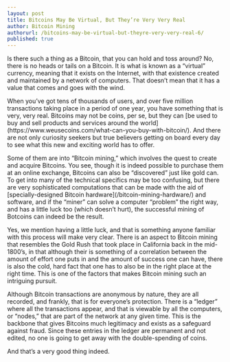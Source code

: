 ```yaml
---
layout: post
title: Bitcoins May Be Virtual, But They’re Very Very Real
author: Bitcoin Mining
authorurl: /bitcoins-may-be-virtual-but-theyre-very-very-real-6/
published: true
---
```


Is there such a thing as a Bitcoin, that you can hold and toss around? No, there is no heads or tails on a Bitcoin. It is what is known as a “virtual” currency, meaning that it exists on the Internet, with that existence created and maintained by a network of computers. That doesn’t mean that it has a value that comes and goes with the wind.
<p>
When you’ve got tens of thousands of users, and over five million transactions taking place in a period of one year, you have something that is very, very real. Bitcoins may not be coins, per se, but they can [be used to buy and sell products and services around the world](https://www.weusecoins.com/what-can-you-buy-with-bitcoin/). And there are not only curiosity seekers but true believers getting on board every day to see what this new and exciting world has to offer.
<p>
Some of them are into “Bitcoin mining,” which involves the quest to create and acquire Bitcoins. You see, though it is indeed possible to purchase them at an online exchange, Bitcoins can also be “discovered” just like gold can. To get into many of the technical specifics may be too confusing, but there are very sophisticated computations that can be made with the aid of [specially-designed Bitcoin hardware](/bitcoin-mining-hardware/) and software, and if the “miner” can solve a computer “problem” the right way, and has a little luck too (which doesn’t hurt), the successful mining of Botcoins can indeed be the result.
<p>
Yes, we mention having a little luck, and that is something anyone familiar with this process will make very clear. There is an aspect to Bitcoin  mining that resembles the Gold Rush that took place in California back in the mid-1800’s, in that although their is something of a correlation between the amount of effort one puts in and the amount of success one can have, there is also the cold, hard fact that one has to also be in the right place at the right time. This is one of the factors that makes Bitcoin mining such an intriguing pursuit.
<p>
Although Bitcoin transactions are anonymous by nature, they are all recorded, and frankly, that is for everyone’s protection. There is a “ledger” where all the transactions appear, and that is viewable by all the computers, or “nodes,” that are part of the network at any given time. This is the backbone that gives Bitcoins much legitimacy and exists as a safeguard against fraud. Since these entries in the ledger are permanent and not edited, no one is going to get away with the double-spending of coins.
<p>
And that’s a very good thing indeed.
